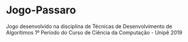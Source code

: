 # Jogo-Passaro
Jogo desenvolvido na disciplina de Técnicas de Desenvolvimento de Algorítimos 1º Período do Curso de Ciência da Computação - Unipê 2019
